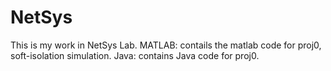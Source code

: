 # NetSys
This is my work in NetSys Lab.
MATLAB: contails the matlab code for proj0, soft-isolation simulation.
Java: contains Java code for proj0.
